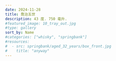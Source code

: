 ```yaml
---
date: 2024-11-28
title: 喬治五世
description: 43 度. 750 毫升.
#featured_image: 10_tray_out.jpg
#type: gallery
sort_by: Name
#categories: ["whisky", "springbank"]
#resources:
#  - src: springbank/aged_32_years/box_front.jpg
#    title: "anyway"
---
```

